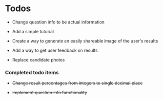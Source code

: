 # Todos

* Change question info to be actual information

* Add a simple tutorial

* Create a way to generate an easily shareable image of the user's results

* Add a way to get user feedback on results

* Replace candidate photos

### Completed todo items

* <del> Change result percentages from integers to single decimal place

* <del>Implement question info functionality
